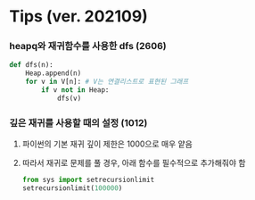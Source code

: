 # Tips (ver. 202109)

### heapq와 재귀함수를 사용한 dfs (2606)
``` python
def dfs(n):
    Heap.append(n)
    for v in V[n]: # V는 연결리스트로 표현된 그래프
        if v not in Heap:
            dfs(v)
```

### 깊은 재귀를 사용할 때의 설정 (1012)
1. 파이썬의 기본 재귀 깊이 제한은 1000으로 매우 얕음

2. 따라서 재귀로 문제를 풀 경우, 아래 함수를 필수적으로 추가해줘야 함
    
    ``` python
    from sys import setrecursionlimit
    setrecursionlimit(100000)
    ```

